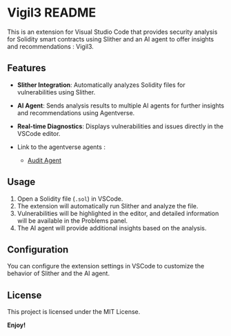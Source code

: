 # Vigil3 README

This is an extension for Visual Studio Code that provides security analysis for Solidity smart contracts using Slither and an AI agent to offer insights and recommendations : Vigil3.

## Features

- **Slither Integration**: Automatically analyzes Solidity files for vulnerabilities using Slither.
- **AI Agent**: Sends analysis results to multiple AI agents for further insights and recommendations using Agentverse.
- **Real-time Diagnostics**: Displays vulnerabilities and issues directly in the VSCode editor.

- Link to the agentverse agents :
    - [Audit Agent](https://agentverse.ai/agents/details/agent1qtz4tzy6n783m4ap79neh4war4jmyjny0rqvx4w3pdnve6scyexpcp94yuq/profile)

## Usage

1. Open a Solidity file (`.sol`) in VSCode.
2. The extension will automatically run Slither and analyze the file.
3. Vulnerabilities will be highlighted in the editor, and detailed information will be available in the Problems panel.
4. The AI agent will provide additional insights based on the analysis.

## Configuration

You can configure the extension settings in VSCode to customize the behavior of Slither and the AI agent.

## License

This project is licensed under the MIT License.

**Enjoy!**
